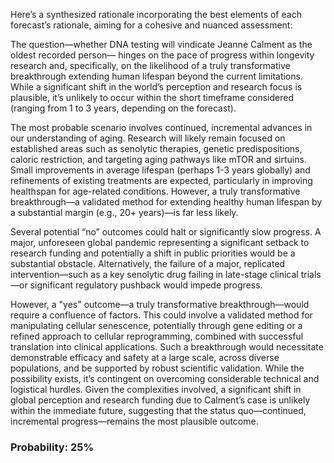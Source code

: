 Here’s a synthesized rationale incorporating the best elements of each forecast’s rationale, aiming for a cohesive and nuanced assessment:

The question—whether DNA testing will vindicate Jeanne Calment as the oldest recorded person— hinges on the pace of progress within longevity research and, specifically, on the likelihood of a truly transformative breakthrough extending human lifespan beyond the current limitations. While a significant shift in the world’s perception and research focus is plausible, it’s unlikely to occur within the short timeframe considered (ranging from 1 to 3 years, depending on the forecast).

The most probable scenario involves continued, incremental advances in our understanding of aging. Research will likely remain focused on established areas such as senolytic therapies, genetic predispositions, caloric restriction, and targeting aging pathways like mTOR and sirtuins. Small improvements in average lifespan (perhaps 1-3 years globally) and refinements of existing treatments are expected, particularly in improving healthspan for age-related conditions. However, a truly transformative breakthrough—a validated method for extending healthy human lifespan by a substantial margin (e.g., 20+ years)—is far less likely.

Several potential “no” outcomes could halt or significantly slow progress. A major, unforeseen global pandemic representing a significant setback to research funding and potentially a shift in public priorities would be a substantial obstacle. Alternatively, the failure of a major, replicated intervention—such as a key senolytic drug failing in late-stage clinical trials—or significant regulatory pushback would impede progress.

However, a "yes" outcome—a truly transformative breakthrough—would require a confluence of factors. This could involve a validated method for manipulating cellular senescence, potentially through gene editing or a refined approach to cellular reprogramming, combined with successful translation into clinical applications. Such a breakthrough would necessitate demonstrable efficacy and safety at a large scale, across diverse populations, and be supported by robust scientific validation. While the possibility exists, it’s contingent on overcoming considerable technical and logistical hurdles. Given the complexities involved, a significant shift in global perception and research funding due to Calment’s case is unlikely within the immediate future, suggesting that the status quo—continued, incremental progress—remains the most plausible outcome.

### Probability: 25%